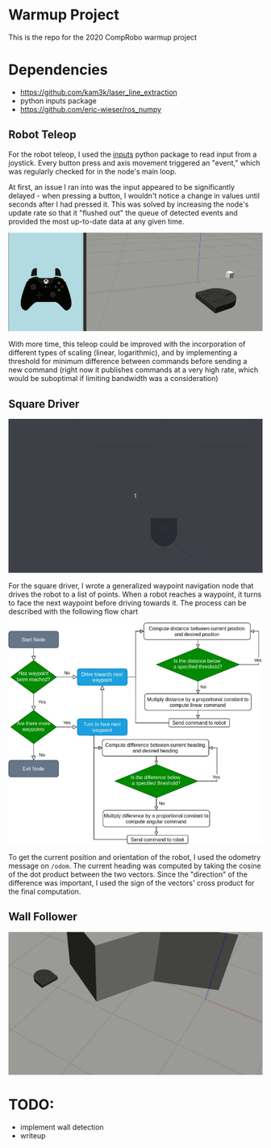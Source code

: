 # Warmup Project
This is the repo for the 2020 CompRobo warmup project

# Dependencies
+ https://github.com/kam3k/laser_line_extraction
+ python inputs package
+ https://github.com/eric-wieser/ros_numpy

## Robot Teleop
For the robot teleop, I used the [inputs](https://github.com/zeth/inputs) python package to read input from a joystick. Every button press and axis movement triggered an "event," which was regularly checked for in the node's main loop.

At first, an issue I ran into was the input appeared to be significantly delayed - when pressing a button, I wouldn't notice a change in values until seconds after I had pressed it. This was solved by increasing the node's update rate so that it "flushed out" the queue of detected events and provided the most up-to-date data at any given time.

![teleop demo](img/teleop.gif)

With more time, this teleop could be improved with the incorporation of different types of scaling (linear, logarithmic), and by implementing a threshold for minimum difference between commands before sending a new command (right now it publishes commands at a very high rate, which would be suboptimal if limiting bandwidth was a consideration)


## Square Driver
![drive square demo](img/drive_square.gif)

For the square driver, I wrote a generalized waypoint navigation node that drives the robot to a list of points. When a robot reaches a waypoint, it turns to face the next waypoint before driving towards it. The process can be described with the following flow chart

![drive square flow](img/square_driver_flowchart.jpg)

To get the current position and orientation of the robot, I used the odometry message on `/odom`. The current heading was computed by taking the cosine of the dot product between the two vectors. Since the "direction" of the difference was important, I used the sign of the vectors' cross product for the final computation.  



<!-- For each behavior, describe the problem at a high-level. Include any relevant diagrams that help explain your approach.  Discuss your strategy at a high-level and include any tricky decisions that had to be made to realize a successful implementation.
For the finite state controller, what was the overall behavior. What were the states? What did the robot do in each state? How did you combine and how did you detect when to transition between behaviors?  Consider including a state transition diagram in your writeup.
How was your code structured? Make sure to include a sufficient detail about the object-oriented structure you used for your project.
What if any challenges did you face along the way?
What would you do to improve your project if you had more time?
What are the key takeaways from this assignment for future robotic programming projects? For each takeaway, provide a sentence or two of elaboration. -->


## Wall Follower
![wall follow demo](img/wall_follow4.gif)

# TODO:
- implement wall detection
- writeup
